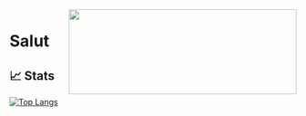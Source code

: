 
<img align='right' width="400" height="150" src="https://i.pinimg.com/originals/24/75/cc/2475ccfb055940a4c374533122827a35.gif">

# Salut 
## &#x1f4c8; Stats

[![Top Langs](https://github-readme-stats.vercel.app/api/top-langs/?username=Wolf-py&layout=compact&theme=omni&show_icons=true)](https://github.com/Wolf-py)

